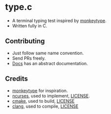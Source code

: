 # type.c
* A terminal typing test inspired by [monkeytype](https://monkeytype.com).
* Written fully in C.

## Contributing
* Just follow same name convention.
* Send PRs freely.
* [Docs](Docs.md) has an abstract documentation.

## Credits
* [monkeytype](https://monkeytype.com) for inspiration.
* [ncurses](https://www.gnu.org/software/ncurses/), used to implement, [LICENSE](https://invisible-island.net/ncurses/ncurses-license.html).
* [cmake](https://github.com/Kitware/CMake), used to build, [LICENSE](https://github.com/Kitware/CMake?tab=BSD-3-Clause-1-ov-file#readme)
* [clang](https://github.com/llvm/llvm-project), used to compile, [LICENSE](https://github.com/llvm/llvm-project?tab=License-1-ov-file#readme)
